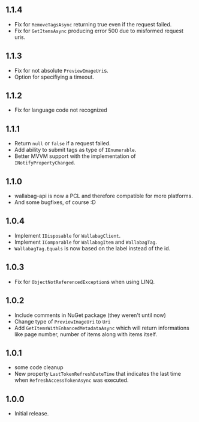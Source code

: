 ## 1.1.4
- Fix for `RemoveTagsAsync` returning true even if the request failed.
- Fix for `GetItemsAsync` producing error 500 due to misformed request uris.

## 1.1.3
- Fix for not absolute `PreviewImageUri`s.
- Option for specifiying a timeout. 

## 1.1.2
- Fix for language code not recognized

## 1.1.1
- Return `null` or `false` if a request failed.
- Add ability to submit tags as type of `IEnumerable`.
- Better MVVM support with the implementation of `INotifyPropertyChanged`.

## 1.1.0
- wallabag-api is now a PCL and therefore compatible for more platforms.
- And some bugfixes, of course :D

## 1.0.4
- Implement `IDisposable` for `WallabagClient`.
- Implement `IComparable` for `WallabagItem` and `WallabagTag`.
- `WallabagTag.Equals` is now based on the label instead of the id.

## 1.0.3
- Fix for `ObjectNotReferencedException`s when using LINQ.

## 1.0.2
- Include comments in NuGet package (they weren't until now)
- Change type of `PreviewImageUri` to `Uri`
- Add `GetItemsWithEnhancedMetadataAsync` which will return informations like page number, number of items along with items itself.

## 1.0.1
- some code cleanup
- New property `LastTokenRefreshDateTime` that indicates the last time when `RefreshAccessTokenAsync` was executed.

## 1.0.0
- Initial release.